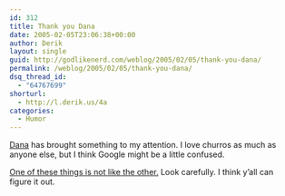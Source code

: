 ```yaml
---
id: 312
title: Thank you Dana
date: 2005-02-05T23:06:38+00:00
author: Derik
layout: single
guid: http://godlikenerd.com/weblog/2005/02/05/thank-you-dana/
permalink: /weblog/2005/02/05/thank-you-dana/
dsq_thread_id:
  - "64767699"
shorturl:
  - http://l.derik.us/4a
categories:
  - Humor
---
```

[Dana](http://xandriamd87.blogspot.com) has brought something to my attention. I love churros as much as anyone else, but I think Google might be a little confused.

[One of these things is not like the other.](http://images.google.com/images?q=churros&num=100&hl=en&lr=&safe=off&output=search) Look carefully. I think y&#8217;all can figure it out.